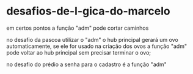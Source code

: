 # desafios-de-l-gica-do-marcelo
em certos pontos a função "adm" pode cortar caminhos

no desafio da pascoa utilizar o "adm" o hub principal gerará um ovo automaticamente, se ele for usado na criação dos ovos a função "adm" pode voltar ao hub principal sem precisar terminar o ovo;

no desafio do prédio a senha para o cadastro é a função "adm"
